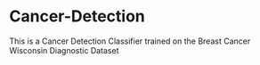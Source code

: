 # Cancer-Detection
This is a Cancer Detection Classifier trained on the Breast Cancer Wisconsin Diagnostic Dataset
